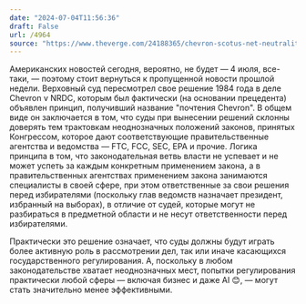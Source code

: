 ```yaml
---
date: "2024-07-04T11:56:36"
draft: False
url: /4964
source: "https://www.theverge.com/24188365/chevron-scotus-net-neutrality-dmca-visa-fcc-ftc-epa"
---
```


Американских новостей сегодня, вероятно, не будет — 4 июля, все-таки, — поэтому стоит вернуться к пропущенной новости прошлой недели. Верховный суд пересмотрел свое решение 1984 года в деле Chevron v NRDC, которым был фактически (на основании прецедента) объявлен принцип, получивший название "почтения Chevron". В общем виде он заключается в том, что суды при вынесении решений склонны доверять тем трактовкам неоднозначных положений законов, принятых Конгрессом, которое дают соответствующие правительственные агентства и ведомства — FTC, FCC, SEC, EPA и прочие. Логика принципа в том, что законодательная ветвь власти не успевает и не может успеть за каждым конкретным применением закона, а в правительственных агентствах применением закона занимаются специалисты в своей сфере, при этом ответственные за свои решения перед избирателями (поскольку глав ведомств назначает президент, избранный на выборах), в отличие от судей, которые могут не разбираться в предметной области и не несут ответственности перед избирателями.

Практически это решение означает, что суды должны будут играть более активную роль в рассмотрении дел, так или иначе касающихся государственного регулирования. А, поскольку в любом законодательстве хватает неоднозначных мест, попытки регулирования практически любой сферы — включая бизнес и даже AI 😊, — могут стать значительно менее эффективными.
